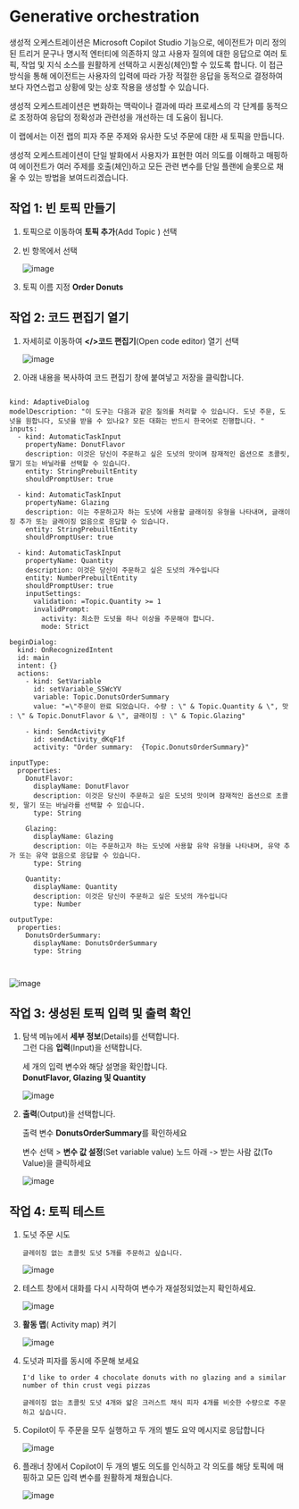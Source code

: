 # Generative orchestration


생성적 오케스트레이션은 Microsoft Copilot Studio 기능으로, 에이전트가 미리 정의된 트리거 문구나 명시적 엔터티에 의존하지 않고 사용자 질의에 대한 응답으로 여러 토픽, 작업 및 지식 소스를 원활하게 선택하고 시퀀싱(체인)할 수 있도록 합니다. 이 접근 방식을 통해 에이전트는 사용자의 입력에 따라 가장 적절한 응답을 동적으로 결정하여 보다 자연스럽고 상황에 맞는 상호 작용을 생성할 수 있습니다.

생성적 오케스트레이션은 변화하는 맥락이나 결과에 따라 프로세스의 각 단계를 동적으로 조정하여 응답의 정확성과 관련성을 개선하는 데 도움이 됩니다.

이 랩에서는 이전 랩의 피자 주문 주제와 유사한 도넛 주문에 대한 새 토픽을 만듭니다.

생성적 오케스트레이션이 단일 발화에서 사용자가 표현한 여러 의도를 이해하고 매핑하여 에이전트가 여러 주제를 호출(체인)하고 모든 관련 변수를 단일 플랜에 슬롯으로 채울 수 있는 방법을 보여드리겠습니다.


## 작업 1: 빈 토픽 만들기

1. 토픽으로 이동하여 **토픽 추가**(Add Topic ) 선택

2. 빈 항목에서 선택

    ![image](https://github.com/user-attachments/assets/6627eb3c-1294-4bda-bba3-737e650e0917)


3. 토픽 이름 지정 **Order Donuts**


## 작업 2: 코드 편집기 열기

1. 자세히로 이동하여 **</>코드 편집기**(Open code editor) 열기 선택

    ![image](https://github.com/user-attachments/assets/6abfeee8-ca69-4102-9958-e8ba268e79b3)


2. 아래 내용을 복사하여 코드 편집기 창에 붙여넣고 저장을 클릭합니다. 

<pre><code>
kind: AdaptiveDialog
modelDescription: "이 도구는 다음과 같은 질의를 처리할 수 있습니다. 도넛 주문, 도넛을 원합니다, 도넛을 받을 수 있나요? 모든 대화는 반드시 한국어로 진행합니다. "
inputs:
  - kind: AutomaticTaskInput
    propertyName: DonutFlavor
    description: 이것은 당신이 주문하고 싶은 도넛의 맛이며 잠재적인 옵션으로 초콜릿, 딸기 또는 바닐라를 선택할 수 있습니다.
    entity: StringPrebuiltEntity
    shouldPromptUser: true

  - kind: AutomaticTaskInput
    propertyName: Glazing
    description: 이는 주문하고자 하는 도넛에 사용할 글래이징 유형을 나타내며, 글래이징 추가 또는 글래이징 없음으로 응답할 수 있습니다.
    entity: StringPrebuiltEntity
    shouldPromptUser: true

  - kind: AutomaticTaskInput
    propertyName: Quantity
    description: 이것은 당신이 주문하고 싶은 도넛의 개수입니다
    entity: NumberPrebuiltEntity
    shouldPromptUser: true
    inputSettings:
      validation: =Topic.Quantity >= 1
      invalidPrompt:
        activity: 최소한 도넛을 하나 이상을 주문해야 합니다.
        mode: Strict

beginDialog:
  kind: OnRecognizedIntent
  id: main
  intent: {}
  actions:
    - kind: SetVariable
      id: setVariable_SSWcYV
      variable: Topic.DonutsOrderSummary
      value: "=\"주문이 완료 되었습니다. 수량 : \" & Topic.Quantity & \", 맛 : \" & Topic.DonutFlavor & \", 글래이징 : \" & Topic.Glazing"

    - kind: SendActivity
      id: sendActivity_dKqF1f
      activity: "Order summary:  {Topic.DonutsOrderSummary}"

inputType:
  properties:
    DonutFlavor:
      displayName: DonutFlavor
      description: 이것은 당신이 주문하고 싶은 도넛의 맛이며 잠재적인 옵션으로 초콜릿, 딸기 또는 바닐라를 선택할 수 있습니다.
      type: String

    Glazing:
      displayName: Glazing
      description: 이는 주문하고자 하는 도넛에 사용할 유약 유형을 나타내며, 유약 추가 또는 유약 없음으로 응답할 수 있습니다.
      type: String

    Quantity:
      displayName: Quantity
      description: 이것은 당신이 주문하고 싶은 도넛의 개수입니다
      type: Number

outputType:
  properties:
    DonutsOrderSummary:
      displayName: DonutsOrderSummary
      type: String


</pre></code>

   ![image](https://github.com/user-attachments/assets/2a5210e7-7e91-4793-899f-6a7a70cf9768)




## 작업 3: 생성된 토픽 입력 및 출력 확인

1. 탐색 메뉴에서 **세부 정보**(Details)를 선택합니다.</br>
    그런 다음 **입력**(Input)을 선택합니다.  </br>
    
    세 개의 입력 변수와 해당 설명을 확인합니다.</br>
    **DonutFlavor, Glazing 및 Quantity**

    ![image](https://github.com/user-attachments/assets/48ccac1b-de67-4160-ad39-1e107e8eee5e)

2. **출력**(Output)을 선택합니다.</br>

    출력 변수 **DonutsOrderSummary**를 확인하세요</br>

    변수 선택 > **변수 값 설정**(Set variable value) 노드 아래 -> 받는 사람 값(To Value)을 클릭하세요

   ![image](https://github.com/user-attachments/assets/9599a106-cc49-42b1-bfae-6cad120ebd25)



## 작업 4: 토픽 테스트

1. 도넛 주문 시도

   ```
   글레이징 없는 초콜릿 도넛 5개를 주문하고 싶습니다.
   ```

   ![image](https://github.com/user-attachments/assets/6e44792b-1832-482b-8e19-3b0d79efe95f)

2. 테스트 창에서 대화를 다시 시작하여 변수가 재설정되었는지 확인하세요.

   ![image](https://github.com/user-attachments/assets/e19bcad3-13d2-4156-aa51-5a3cef85f8d3)

3. **활동 맵**( Activity map) 켜기

   ![image](https://github.com/user-attachments/assets/419feb5e-7005-4e81-b36f-167c44dd8fd2)

4. 도넛과 피자를 동시에 주문해 보세요

   ```
   I'd like to order 4 chocolate donuts with no glazing and a similar number of thin crust vegi pizzas
   ```
   ```
   글레이징 없는 초콜릿 도넛 4개와 얇은 크러스트 채식 피자 4개를 비슷한 수량으로 주문하고 싶습니다.
   ```

5. Copilot이 두 주문을 모두 실행하고 두 개의 별도 요약 메시지로 응답합니다

   ![image](https://github.com/user-attachments/assets/7adbd24f-3bd2-4eb0-ba1f-8ef6e675b8df)

6. 플래너 창에서 Copilot이 두 개의 별도 의도를 인식하고 각 의도를 해당 토픽에 매핑하고 모든 입력 변수를 원활하게 채웠습니다.

   ![image](https://github.com/user-attachments/assets/02b2b0df-1c74-4f10-bc93-7cc7d7af4c53)

















